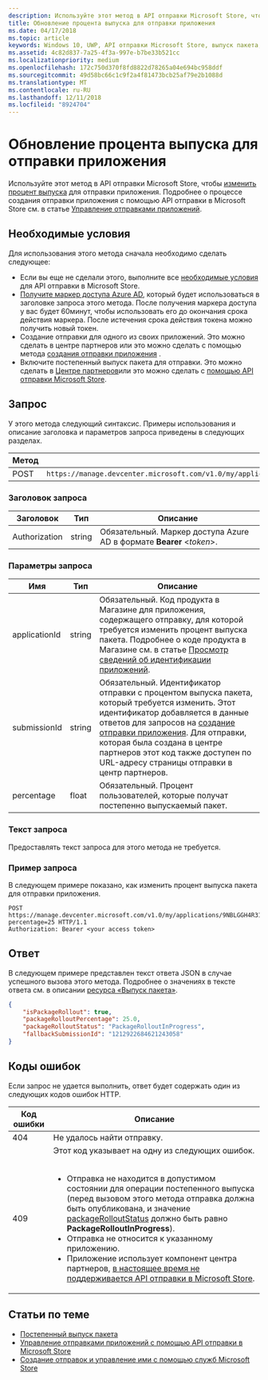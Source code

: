 ```yaml
---
description: Используйте этот метод в API отправки Microsoft Store, чтобы изменить процент выпуска пакета для отправки приложения.
title: Обновление процента выпуска для отправки приложения
ms.date: 04/17/2018
ms.topic: article
keywords: Windows 10, UWP, API отправки Microsoft Store, выпуск пакета, отправка приложения, обновление, процент
ms.assetid: 4c82d837-7a25-4f3a-997e-b7be33b521cc
ms.localizationpriority: medium
ms.openlocfilehash: 172c750d370f8fd8822d78265a04e694bc958ddf
ms.sourcegitcommit: 49d58bc66c1c9f2a4f81473bcb25af79e2b1088d
ms.translationtype: MT
ms.contentlocale: ru-RU
ms.lasthandoff: 12/11/2018
ms.locfileid: "8924704"
---
```

# <a name="update-the-rollout-percentage-for-an-app-submission"></a>Обновление процента выпуска для отправки приложения


Используйте этот метод в API отправки Microsoft Store, чтобы [изменить процент выпуска](../publish/gradual-package-rollout.md#setting-the-rollout-percentage) для отправки приложения. Подробнее о процессе создания отправки приложения с помощью API отправки в Microsoft Store см. в статье [Управление отправками приложений](manage-app-submissions.md).


## <a name="prerequisites"></a>Необходимые условия

Для использования этого метода сначала необходимо сделать следующее:

* Если вы еще не сделали этого, выполните все [необходимые условия](create-and-manage-submissions-using-windows-store-services.md#prerequisites) для API отправки в Microsoft Store.
* [Получите маркер доступа Azure AD](create-and-manage-submissions-using-windows-store-services.md#obtain-an-azure-ad-access-token), который будет использоваться в заголовке запроса этого метода. После получения маркера доступа у вас будет 60минут, чтобы использовать его до окончания срока действия маркера. После истечения срока действия токена можно получить новый токен.
* Создание отправки для одного из своих приложений. Это можно сделать в центре партнеров или это можно сделать с помощью метода [создания отправки приложения](create-an-app-submission.md) .
* Включите постепенный выпуск пакета для отправки. Это можно сделать в [Центре партнеров](../publish/gradual-package-rollout.md)или это можно сделать с [помощью API отправки Microsoft Store](manage-app-submissions.md#manage-gradual-package-rollout).

## <a name="request"></a>Запрос

У этого метода следующий синтаксис. Примеры использования и описание заголовка и параметров запроса приведены в следующих разделах.

| Метод | URI запроса                                                      |
|--------|------------------------------------------------------------------|
| POST   | ```https://manage.devcenter.microsoft.com/v1.0/my/applications/{applicationId}/submissions/{submissionId}/updatepackagerolloutpercentage``` |


### <a name="request-header"></a>Заголовок запроса

| Заголовок        | Тип   | Описание                                                                 |
|---------------|--------|-----------------------------------------------------------------------------|
| Authorization | string | Обязательный. Маркер доступа Azure AD в формате **Bearer** &lt;*token*&gt;. |


### <a name="request-parameters"></a>Параметры запроса

| Имя        | Тип   | Описание                                                                 |
|---------------|--------|-----------------------------------------------------------------------------|
| applicationId | string | Обязательный. Код продукта в Магазине для приложения, содержащего отправку, для которой требуется изменить процент выпуска пакета. Подробнее о коде продукта в Магазине см. в статье [Просмотр сведений об идентификации приложений](https://msdn.microsoft.com/windows/uwp/publish/view-app-identity-details).  |
| submissionId | string | Обязательный. Идентификатор отправки с процентом выпуска пакета, который требуется изменить. Этот идентификатор добавляется в данные ответов для запросов на [создание отправки приложения](create-an-app-submission.md). Для отправки, которая была создана в центре партнеров этот код также доступен по URL-адресу страницы отправки в центр партнеров.   |
| percentage  |  float  |  Обязательный. Процент пользователей, которые получат постепенно выпускаемый пакет.  |


### <a name="request-body"></a>Текст запроса

Предоставлять текст запроса для этого метода не требуется.

### <a name="request-example"></a>Пример запроса

В следующем примере показано, как изменить процент выпуска пакета для отправки приложения.

```
POST https://manage.devcenter.microsoft.com/v1.0/my/applications/9NBLGGH4R315/submissions/1152921504621243680/updatepackagerolloutpercentage?percentage=25 HTTP/1.1
Authorization: Bearer <your access token>
```

## <a name="response"></a>Ответ

В следующем примере представлен текст ответа JSON в случае успешного вызова этого метода. Подробнее о значениях в тексте ответа см. в описании [ресурса «Выпуск пакета»](manage-app-submissions.md#package-rollout-object).

```json
{
    "isPackageRollout": true,
    "packageRolloutPercentage": 25.0,
    "packageRolloutStatus": "PackageRolloutInProgress",
    "fallbackSubmissionId": "1212922684621243058"
}
```

## <a name="error-codes"></a>Коды ошибок

Если запрос не удается выполнить, ответ будет содержать один из следующих кодов ошибок HTTP.

| Код ошибки |  Описание   |
|--------|------------------|
| 404  | Не удалось найти отправку. |
| 409  | Этот код указывает на одну из следующих ошибок.<br/><br/><ul><li>Отправка не находится в допустимом состоянии для операции постепенного выпуска (перед вызовом этого метода отправка должна быть опубликована, и значение [packageRolloutStatus](manage-app-submissions.md#package-rollout-object) должно быть равно **PackageRolloutInProgress**).</li><li>Отправка не относится к указанному приложению.</li><li>Приложение использует компонент центра партнеров, [в настоящее время не поддерживается API отправки в Microsoft Store](create-and-manage-submissions-using-windows-store-services.md#not_supported).</li></ul> |   


## <a name="related-topics"></a>Статьи по теме

* [Постепенный выпуск пакета](../publish/gradual-package-rollout.md)
* [Управление отправками приложений с помощью API отправки в Microsoft Store](manage-app-submissions.md)
* [Создание отправок и управление ими с помощью служб Microsoft Store](create-and-manage-submissions-using-windows-store-services.md)
